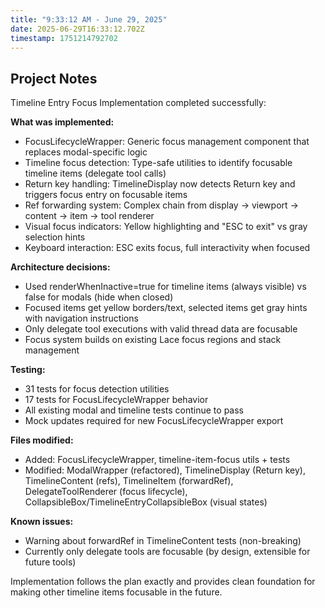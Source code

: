 ```yaml
---
title: "9:33:12 AM - June 29, 2025"
date: 2025-06-29T16:33:12.702Z
timestamp: 1751214792702
---
```


## Project Notes

Timeline Entry Focus Implementation completed successfully:

**What was implemented:**
- FocusLifecycleWrapper: Generic focus management component that replaces modal-specific logic
- Timeline focus detection: Type-safe utilities to identify focusable timeline items (delegate tool calls)
- Return key handling: TimelineDisplay now detects Return key and triggers focus entry on focusable items
- Ref forwarding system: Complex chain from display → viewport → content → item → tool renderer
- Visual focus indicators: Yellow highlighting and "ESC to exit" vs gray selection hints
- Keyboard interaction: ESC exits focus, full interactivity when focused

**Architecture decisions:**
- Used renderWhenInactive=true for timeline items (always visible) vs false for modals (hide when closed)
- Focused items get yellow borders/text, selected items get gray hints with navigation instructions
- Only delegate tool executions with valid thread data are focusable
- Focus system builds on existing Lace focus regions and stack management

**Testing:**
- 31 tests for focus detection utilities
- 17 tests for FocusLifecycleWrapper behavior
- All existing modal and timeline tests continue to pass
- Mock updates required for new FocusLifecycleWrapper export

**Files modified:**
- Added: FocusLifecycleWrapper, timeline-item-focus utils + tests
- Modified: ModalWrapper (refactored), TimelineDisplay (Return key), TimelineContent (refs), TimelineItem (forwardRef), DelegateToolRenderer (focus lifecycle), CollapsibleBox/TimelineEntryCollapsibleBox (visual states)

**Known issues:**
- Warning about forwardRef in TimelineContent tests (non-breaking)
- Currently only delegate tools are focusable (by design, extensible for future tools)

Implementation follows the plan exactly and provides clean foundation for making other timeline items focusable in the future.
